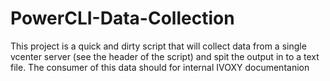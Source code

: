 # PowerCLI-Data-Collection

This project is a quick and dirty script that will collect data from a single vcenter server (see the header of the script) 
and spit the output in to a text file. The consumer of this data should for internal IVOXY documentanion
